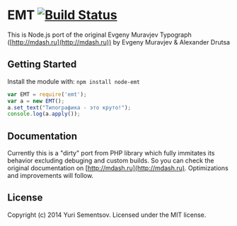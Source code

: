 # EMT [![Build Status](https://secure.travis-ci.org/semencov/node-emt.png?branch=master)](http://travis-ci.org/semencov/node-emt)

This is Node.js port of the original Evgeny Muravjev Typograph ([http://mdash.ru](http://mdash.ru)) by Evgeny Muravjev & Alexander Drutsa

## Getting Started
Install the module with: `npm install node-emt`

```javascript
var EMT = require('emt');
var a = new EMT();
a.set_text("Типографика - это круто!");
console.log(a.apply());
```

## Documentation
Currently this is a "dirty" port from PHP library which fully immitates its behavior excluding debuging and custom builds. So you can check the original documentation on [http://mdash.ru](http://mdash.ru). Optimizations and improvements will follow.

## License
Copyright (c) 2014 Yuri Sementsov. Licensed under the MIT license.
